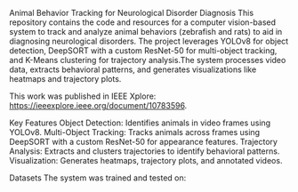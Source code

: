Animal Behavior Tracking for Neurological Disorder Diagnosis
This repository contains the code and resources for a computer vision-based system to track and analyze animal behaviors (zebrafish and rats) to aid in diagnosing neurological disorders.
The project leverages YOLOv8 for object detection, DeepSORT with a custom ResNet-50 for multi-object tracking, and K-Means clustering for trajectory analysis.The system processes video data, extracts behavioral patterns, and generates visualizations like heatmaps and trajectory plots.

This work was published in IEEE Xplore: https://ieeexplore.ieee.org/document/10783596.

Key Features
Object Detection: Identifies animals in video frames using YOLOv8.
Multi-Object Tracking: Tracks animals across frames using DeepSORT with a custom ResNet-50 for appearance features.
Trajectory Analysis: Extracts and clusters trajectories to identify behavioral patterns.
Visualization: Generates heatmaps, trajectory plots, and annotated videos.

Datasets
The system was trained and tested on:

